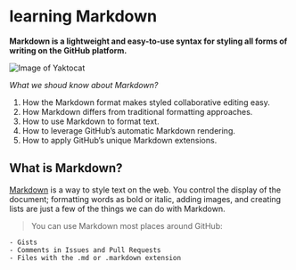 # learning Markdown

**Markdown is a lightweight and easy-to-use syntax for styling all forms of writing on the GitHub platform.**

![Image of Yaktocat](https://helloacm.com/wp-content/uploads/2016/01/markdown-syntax-language.png)

*What we shoud know about Markdown?*
1. How the Markdown format makes styled collaborative editing easy.
2. How Markdown differs from traditional formatting approaches.
3. How to use Markdown to format text.
4. How to leverage GitHub’s automatic Markdown rendering.
5. How to apply GitHub’s unique Markdown extensions.

## What is Markdown?
[Markdown](https://daringfireball.net/projects/markdown/) is a way to style text on the web. You control the display of the document; formatting words as bold or italic, adding images, and creating lists are just a few of the things we can do with Markdown.


>You can use Markdown most places around GitHub:
```
- Gists
- Comments in Issues and Pull Requests
- Files with the .md or .markdown extension
```
